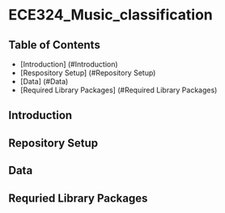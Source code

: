 # ECE324_Music_classification
## Table of Contents
- [Introduction] (#Introduction)
- [Respository Setup] (#Repository Setup)
- [Data] (#Data)
- [Required Library Packages] (#Required Library Packages)

<a name="Introduction"></a>
## Introduction

<a name="Repository Setup"></a>
## Repository Setup

<a name="Data"></a>
## Data

<a name="Required Library Packages"></a>
## Requried Library Packages
